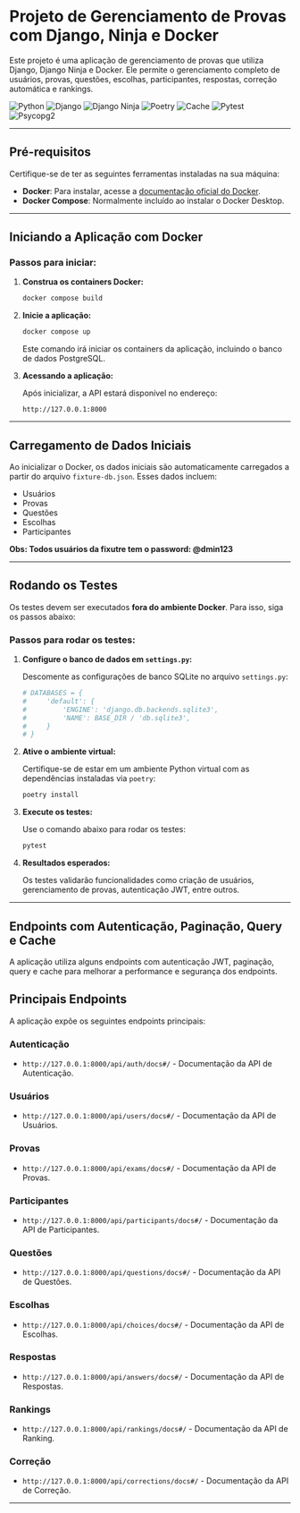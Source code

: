 # Projeto de Gerenciamento de Provas com Django, Ninja e Docker

Este projeto é uma aplicação de gerenciamento de provas que utiliza Django, Django Ninja e Docker. Ele permite o gerenciamento completo de usuários, provas, questões, escolhas, participantes, respostas, correção automática e rankings.

![Python](https://img.shields.io/badge/Python-3.13-blue) ![Django](https://img.shields.io/badge/Django-5.1.3-green) ![Django Ninja](https://img.shields.io/badge/Django%20Ninja-1.3.0-blue) ![Poetry](https://img.shields.io/badge/Poetry-1.8.4-orange) ![Cache](https://img.shields.io/badge/Cache-Memcached-yellow) ![Pytest](https://img.shields.io/badge/Pytest-8.3.3-red) ![Psycopg2](https://img.shields.io/badge/Psycopg2-2.9.10-lightblue)

---

## **Pré-requisitos**

Certifique-se de ter as seguintes ferramentas instaladas na sua máquina:

- **Docker**: Para instalar, acesse a [documentação oficial do Docker](https://docs.docker.com/get-docker/).
- **Docker Compose**: Normalmente incluído ao instalar o Docker Desktop.

---

## **Iniciando a Aplicação com Docker**

### **Passos para iniciar:**

1. **Construa os containers Docker:**

   ```bash
   docker compose build
   ```

2. **Inicie a aplicação:**

   ```bash
   docker compose up
   ```

   Este comando irá iniciar os containers da aplicação, incluindo o banco de dados PostgreSQL.

3. **Acessando a aplicação:**

   Após inicializar, a API estará disponível no endereço:

   ```
   http://127.0.0.1:8000
   ```

---

## **Carregamento de Dados Iniciais**

Ao inicializar o Docker, os dados iniciais são automaticamente carregados a partir do arquivo `fixture-db.json`. Esses dados incluem:

- Usuários
- Provas
- Questões
- Escolhas
- Participantes

**Obs: Todos usuários da fixutre tem o password: @dmin123**

---

## **Rodando os Testes**

Os testes devem ser executados **fora do ambiente Docker**. Para isso, siga os passos abaixo:

### **Passos para rodar os testes:**

1. **Configure o banco de dados em `settings.py`:**

   Descomente as configurações de banco SQLite no arquivo `settings.py`:

   ```python
   # DATABASES = {
   #     'default': {
   #         'ENGINE': 'django.db.backends.sqlite3',
   #         'NAME': BASE_DIR / 'db.sqlite3',
   #     }
   # }
   ```

2. **Ative o ambiente virtual:**

   Certifique-se de estar em um ambiente Python virtual com as dependências instaladas via `poetry`:

   ```bash
   poetry install
   ```

3. **Execute os testes:**

   Use o comando abaixo para rodar os testes:

   ```bash
   pytest
   ```

4. **Resultados esperados:**

   Os testes validarão funcionalidades como criação de usuários, gerenciamento de provas, autenticação JWT, entre outros.

---

## **Endpoints com Autenticação, Paginação, Query e Cache**

A aplicação utiliza alguns endpoints com autenticação JWT, paginação, query e cache para melhorar a performance e segurança dos endpoints.

## **Principais Endpoints**

A aplicação expõe os seguintes endpoints principais:

### **Autenticação**

- `http://127.0.0.1:8000/api/auth/docs#/` - Documentação da API de Autenticação.

### **Usuários**

- `http://127.0.0.1:8000/api/users/docs#/` - Documentação da API de Usuários.

### **Provas**

- `http://127.0.0.1:8000/api/exams/docs#/` - Documentação da API de Provas.

### **Participantes**

- `http://127.0.0.1:8000/api/participants/docs#/` - Documentação da API de Participantes.

### **Questões**

- `http://127.0.0.1:8000/api/questions/docs#/` - Documentação da API de Questões.

### **Escolhas**

- `http://127.0.0.1:8000/api/choices/docs#/` - Documentação da API de Escolhas.

### **Respostas**

- `http://127.0.0.1:8000/api/answers/docs#/` - Documentação da API de Respostas.

### **Rankings**

- `http://127.0.0.1:8000/api/rankings/docs#/` - Documentação da API de Ranking.

### **Correção**

- `http://127.0.0.1:8000/api/corrections/docs#/` - Documentação da API de Correção.

---
